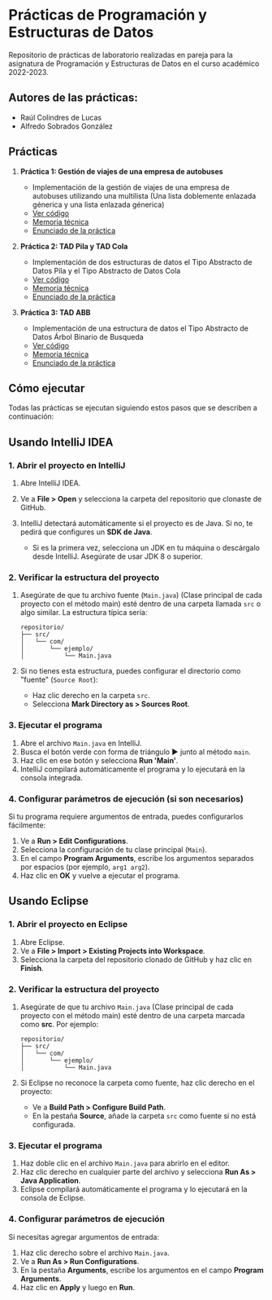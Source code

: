 # Prácticas de Programación y Estructuras de Datos
Repositorio de prácticas de laboratorio realizadas en pareja para la asignatura de Programación y Estructuras de Datos en el curso académico 2022-2023.

## Autores de las prácticas:

- Raúl Colindres de Lucas
- Alfredo Sobrados González

## Prácticas

1. **Práctica 1: Gestión de viajes de una empresa de autobuses**
   - Implementación de la gestión de viajes de una empresa de autobuses utilizando una multilista (Una lista doblemente enlazada génerica y una lista enlazada génerica)
   - [Ver código](PED_P1_4L_1/GestionEmpresaAutobuses/src)
   - [Memoria técnica](PED_P1_4L_1/Memoria-Practica1.pdf)
   - [Enunciado de la práctica](PED_P1_4L_1/PED_Practica1_2022-23_multilista-Autobuses.pdf)
     
2. **Práctica 2: TAD Pila y TAD Cola**
   - Implementación de dos estructuras de datos el Tipo Abstracto de Datos Pila y el Tipo Abstracto de Datos Cola
   - [Ver código](PED_P2_4L_1/TADs-Pila-y-Cola/src)
   - [Memoria técnica](PED_P2_4L_1/Memoria-Practica2.pdf)
   - [Enunciado de la práctica](PED_P2_4L_1/Practica_2_PED_2022-23.pdf)
     
3. **Práctica 3: TAD ABB**
   - Implementación de una estructura de datos el Tipo Abstracto de Datos Árbol Binario de Busqueda
   - [Ver código](PED_P3_4L_1/TAD-ABB/src)
   - [Memoria técnica](PED_P3_4L_1/Memoria-Practica3.pdf)
   - [Enunciado de la práctica](PED_P3_4L_1/Practica_3_PED_2022-23.pdf)

## Cómo ejecutar

Todas las prácticas se ejecutan siguiendo estos pasos que se describen a continuación:

## **Usando IntelliJ IDEA**

### **1. Abrir el proyecto en IntelliJ**
1. Abre IntelliJ IDEA.
2. Ve a **File > Open** y selecciona la carpeta del repositorio que clonaste de GitHub.
3. IntelliJ detectará automáticamente si el proyecto es de Java. Si no, te pedirá que configures un **SDK de Java**.

   - Si es la primera vez, selecciona un JDK en tu máquina o descárgalo desde IntelliJ. Asegúrate de usar JDK 8 o superior.

### **2. Verificar la estructura del proyecto**
1. Asegúrate de que tu archivo fuente (`Main.java`) (Clase principal de cada proyecto con el método main) esté dentro de una carpeta llamada `src` o algo similar. La estructura típica sería:

   ```
   repositorio/
   ├── src/
   │   └── com/
   │       └── ejemplo/
   │           └── Main.java
   ```

2. Si no tienes esta estructura, puedes configurar el directorio como "fuente" (`Source Root`):
   - Haz clic derecho en la carpeta `src`.
   - Selecciona **Mark Directory as > Sources Root**.

### **3. Ejecutar el programa**
1. Abre el archivo `Main.java` en IntelliJ.
2. Busca el botón verde con forma de triángulo ▶ junto al método `main`.
3. Haz clic en ese botón y selecciona **Run 'Main'**.
4. IntelliJ compilará automáticamente el programa y lo ejecutará en la consola integrada.

### **4. Configurar parámetros de ejecución (si son necesarios)**
Si tu programa requiere argumentos de entrada, puedes configurarlos fácilmente:
1. Ve a **Run > Edit Configurations**.
2. Selecciona la configuración de tu clase principal (`Main`).
3. En el campo **Program Arguments**, escribe los argumentos separados por espacios (por ejemplo, `arg1 arg2`).
4. Haz clic en **OK** y vuelve a ejecutar el programa.

## **Usando Eclipse**

### **1. Abrir el proyecto en Eclipse**
1. Abre Eclipse.
2. Ve a **File > Import > Existing Projects into Workspace**.
3. Selecciona la carpeta del repositorio clonado de GitHub y haz clic en **Finish**.

### **2. Verificar la estructura del proyecto**
1. Asegúrate de que tu archivo `Main.java` (Clase principal de cada proyecto con el método main) esté dentro de una carpeta marcada como **src**. Por ejemplo:

   ```
   repositorio/
   ├── src/
   │   └── com/
   │       └── ejemplo/
   │           └── Main.java
   ```

2. Si Eclipse no reconoce la carpeta como fuente, haz clic derecho en el proyecto:
   - Ve a **Build Path > Configure Build Path**.
   - En la pestaña **Source**, añade la carpeta `src` como fuente si no está configurada.

### **3. Ejecutar el programa**
1. Haz doble clic en el archivo `Main.java` para abrirlo en el editor.
2. Haz clic derecho en cualquier parte del archivo y selecciona **Run As > Java Application**.
3. Eclipse compilará automáticamente el programa y lo ejecutará en la consola de Eclipse.

### **4. Configurar parámetros de ejecución**
Si necesitas agregar argumentos de entrada:
1. Haz clic derecho sobre el archivo `Main.java`.
2. Ve a **Run As > Run Configurations**.
3. En la pestaña **Arguments**, escribe los argumentos en el campo **Program Arguments**.
4. Haz clic en **Apply** y luego en **Run**.
